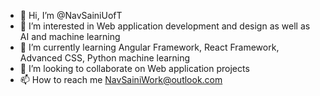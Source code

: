 - 👋 Hi, I’m @NavSainiUofT
- 👀 I’m interested in Web application development and design as well as AI and machine learning
- 🌱 I’m currently learning Angular Framework, React Framework, Advanced CSS, Python machine learning
- 💞️ I’m looking to collaborate on Web application projects
- 📫 How to reach me NavSainiWork@outlook.com

<!---
NavSainiUofT/NavSainiUofT is a ✨ special ✨ repository because its `README.md` (this file) appears on your GitHub profile.
You can click the Preview link to take a look at your changes
--->
